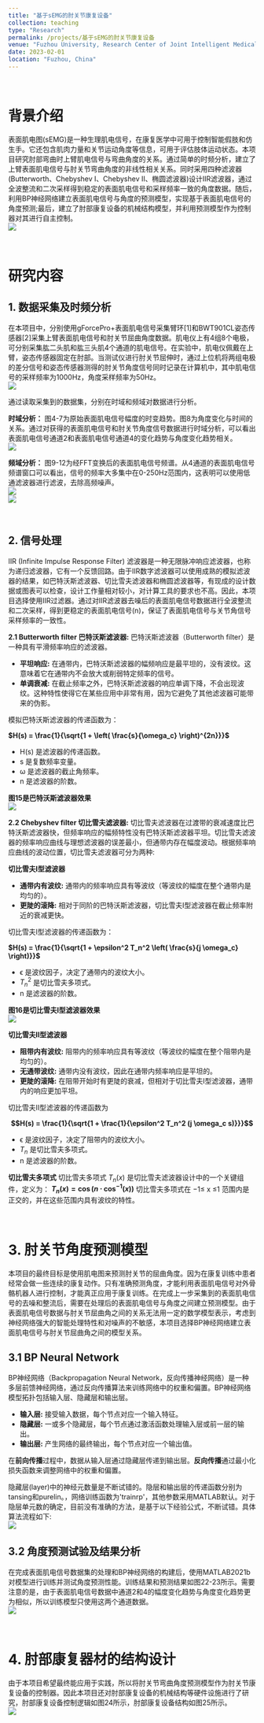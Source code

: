 ```yaml
---
title: "基于sEMG的肘关节康复设备"
collection: teaching
type: "Research"
permalink: /projects/基于sEMG的肘关节康复设备
venue: "Fuzhou University, Research Center of Joint Intelligent Medical Engineering"
date: 2023-02-01
location: "Fuzhou, China"
---
```

<br>

# 背景介绍
表面肌电图(sEMG)是一种生理肌电信号，在康复医学中可用于控制智能假肢和仿生手。它还包含肌肉力量和关节运动角度等信息，可用于评估肢体运动状态。本项目研究肘部弯曲时上臂肌电信号与弯曲角度的关系。通过简单的时频分析，建立了上臂表面肌电信号与肘关节弯曲角度的非线性相关关系。同时采用四种滤波器(Butterworth、Chebyshev I、Chebyshev II、椭圆滤波器)设计IIR滤波器，通过全波整流和二次采样得到稳定的表面肌电信号和采样频率一致的角度数据。随后，利用BP神经网络建立表面肌电信号与角度的预测模型，实现基于表面肌电信号的角度预测;最后，建立了肘部康复设备的机械结构模型，并利用预测模型作为控制器对其进行自主控制。
<br/><img src='/images/Project/BPnetwork/SystemBlockDia.jpg'>

<br>

# 研究内容
## 1. 数据采集及时频分析
在本项目中，分别使用gForcePro+表面肌电信号采集臂环[1]和BWT901CL姿态传感器[2]采集上臂表面肌电信号和肘关节屈曲角度数据。肌电仪上有4组8个电极，可分别采集肱二头肌和肱三头肌4个通道的肌电信号。在实验中，肌电仪佩戴在上臂，姿态传感器固定在肘部。当测试仪进行肘关节屈伸时，通过上位机将两组电极的差分信号和姿态传感器测得的肘关节角度信号同时记录在计算机中，其中肌电信号的采样频率为1000Hz，角度采样频率为50Hz。
<br/><img src='/images/Project/BPnetwork/1.jpg'>

通过读取采集到的数据集，分别在时域和频域对数据进行分析。

**时域分析：** 图4-7为原始表面肌电信号幅度的时变趋势。图8为角度变化与时间的关系。通过对获得的表面肌电信号和肘关节角度信号数据进行时域分析，可以看出表面肌电信号通道2和表面肌电信号通道4的变化趋势与角度变化趋势相关。
<br/><img src='/images/Project/BPnetwork/2.png'>

**频域分析：** 图9-12为经FFT变换后的表面肌电信号频谱。从4通道的表面肌电信号频谱窗口可以看出，信号的频率大多集中在0-250Hz范围内，这表明可以使用低通滤波器进行滤波，去除高频噪声。
<br/><img src='/images/Project/BPnetwork/3.jpg'>
<br/><img src='/images/Project/BPnetwork/4.jpg'>

<br>

## 2. 信号处理
IIR (Infinite Impulse Response Filter) 滤波器是一种无限脉冲响应滤波器，也称为递归滤波器，它有一个反馈回路。由于IIR数字滤波器可以使用成熟的模拟滤波器的结果，如巴特沃斯滤波器、切比雪夫滤波器和椭圆滤波器等，有现成的设计数据或图表可以检查，设计工作量相对较小，对计算工具的要求也不高。因此，本项目选择使用IIR过滤器。通过对IIR滤波器去噪后的表面肌电信号数据进行全波整流和二次采样，得到更稳定的表面肌电信号(n)，保证了表面肌电信号与关节角信号采样频率的一致性。

<!-- 通带（Passband）是指滤波器允许信号通过的频率范围。在这个范围内，信号的幅度衰减很小，因此被认为是被“通过”的频率成分。通带的具体特性和定义可能会因滤波器类型和设计而有所不同，但通常具有以下特征：

特性
    低衰减：在通带内，信号的幅度衰减最小。对于理想滤波器，通带内的频率成分不应有任何衰减。

    平坦响应：在通带内，理想情况下，滤波器的频率响应应尽可能平坦，没有波纹或起伏。这确保了通带内的所有频率成分被均匀放大或衰减。

    定义：通带的上限频率和下限频率分别定义了通带的边界。对于低通滤波器，通带是从0到截止频率；对于高通滤波器，通带是从截止频率到无限；对于带通滤波器，通带是两个截止频率之间的频率范围。 -->

**2.1 Butterworth filter 巴特沃斯滤波器:**
巴特沃斯滤波器（Butterworth filter）是一种具有平滑频率响应的滤波器。
- **平坦响应:** 在通带内，巴特沃斯滤波器的幅频响应是最平坦的，没有波纹。这意味着它在通带内不会放大或削弱特定频率的信号。
- **单调衰减:** 在截止频率之外，巴特沃斯滤波器的响应单调下降，不会出现波纹。这种特性使得它在某些应用中非常有用，因为它避免了其他滤波器可能带来的伪影。

模拟巴特沃斯滤波器的传递函数为：

**$H(s) = \frac{1}{\sqrt{1 + \left( \frac{s}{\omega_c} \right)^{2n}}}$**

- H(s) 是滤波器的传递函数。
- s 是复数频率变量。
- ω 是滤波器的截止角频率。
- n 是滤波器的阶数。

**图15是巴特沃斯滤波器效果**
<br/><img src='/images/Project/BPnetwork/5.jpg'>

**2.2 Chebyshev filter 切比雪夫滤波器:**
切比雪夫滤波器在过渡带的衰减速度比巴特沃斯滤波器快，但频率响应的幅频特性没有巴特沃斯滤波器平坦。切比雪夫滤波器的频率响应曲线与理想滤波器的误差最小，但通带内存在幅度波动。根据频率响应曲线的波动位置，切比雪夫滤波器可分为两种:

**切比雪夫I型滤波器**
- **通带内有波纹:** 通带内的频率响应具有等波纹（等波纹的幅度在整个通带内是均匀的）。
- **更陡的滚降:** 相对于同阶的巴特沃斯滤波器，切比雪夫I型滤波器在截止频率附近的衰减更快。

切比雪夫I型滤波器的传递函数为：

**$H(s) = \frac{1}{\sqrt{1 + \epsilon^2 T_n^2 \left( \frac{s}{j \omega_c} \right)}}$**

- ϵ 是波纹因子，决定了通带内的波纹大小。
- $T_n^2$ 是切比雪夫多项式。
- n 是滤波器的阶数。

**图16是切比雪夫I型滤波器效果**
<br/><img src='/images/Project/BPnetwork/6.jpg'>

**切比雪夫II型滤波器**
- **阻带内有波纹:** 阻带内的频率响应具有等波纹（等波纹的幅度在整个阻带内是均匀的）。
- **无通带波纹:** 通带内没有波纹，因此在通带内频率响应是平坦的。
- **更陡的滚降:** 在阻带开始时有更陡的衰减，但相对于切比雪夫I型滤波器，通带内的响应更加平坦。

切比雪夫II型滤波器的传递函数为

**$$H(s) = \frac{1}{\sqrt{1 + \frac{1}{\epsilon^2 T_n^2 (j \omega_c s)}}}$$**

- ϵ 是波纹因子，决定了阻带内的波纹大小。
- $T_n$ 是切比雪夫多项式。
- n 是滤波器的阶数。

**切比雪夫多项式**
切比雪夫多项式 $T_n(x)$ 是切比雪夫滤波器设计中的一个关键组件，定义为：
**$T_n(x) = \cos \left( n \cdot \cos^{-1}(x) \right)$**
切比雪夫多项式在 −1≤ x ≤1 范围内是正交的，并在这些范围内具有波纹的特性。

<br>

#  3. 肘关节角度预测模型
本项目的最终目标是使用肌电图来预测肘关节的屈曲角度。因为在康复训练中患者经常会做一些连续的康复动作。只有准确预测角度，才能利用表面肌电信号对外骨骼机器人进行控制，才能真正应用于康复训练。在完成上一步采集到的表面肌电信号的去噪和整流后，需要在处理后的表面肌电信号与角度之间建立预测模型。由于表面肌电信号数据与肘关节屈曲角之间的关系无法用一定的数学模型表示，考虑到神经网络强大的智能处理特性和对噪声的不敏感，本项目选择BP神经网络建立表面肌电信号与肘关节屈曲角之间的模型关系。

## 3.1 BP Neural Network
BP神经网络（Backpropagation Neural Network，反向传播神经网络）是一种多层前馈神经网络，通过反向传播算法来训练网络中的权重和偏置。BP神经网络模型拓扑包括输入层、隐藏层和输出层。
- **输入层:** 接受输入数据，每个节点对应一个输入特征。
- **隐藏层:** 一或多个隐藏层，每个节点通过激活函数处理输入层或前一层的输出。
- **输出层:** 产生网络的最终输出，每个节点对应一个输出值。

在**前向传播**过程中，数据从输入层通过隐藏层传递到输出层。**反向传播**通过最小化损失函数来调整网络中的权重和偏置。


隐藏层(layer)中的神经元数量是不断试错的。隐层和输出层的传递函数分别为tansing和purelin。，网络训练函数为'trainrp'，其他参数采用MATLAB默认。对于隐层单元数的确定，目前没有准确的方法，是基于以下经验公式，不断试错。具体算法流程如下:
<br/><img src='/images/Project/BPnetwork/BPNetwork.jpg'>

## 3.2 角度预测试验及结果分析
在完成表面肌电信号数据集的处理和BP神经网络的构建后，使用MATLAB2021b对模型进行训练并测试角度预测性能。训练结果和预测结果如图22-23所示。需要注意的是，由于表面肌电信号数据中通道2和4的幅度变化趋势与角度变化趋势更为相似，所以训练模型只使用这两个通道数据。
<br/><img src='/images/Project/BPnetwork/7.jpg'>

<br>

# 4. 肘部康复器材的结构设计
由于本项目希望最终能应用于实践，所以将肘关节弯曲角度预测模型作为肘关节康复设备的控制器。因此本项目还对肘部康复设备的机械结构等硬件设施进行了研究，肘部康复设备控制逻辑如图24所示，肘部康复设备结构如图25所示。
<br/><img src='/images/Project/BPnetwork/8.jpg'>

